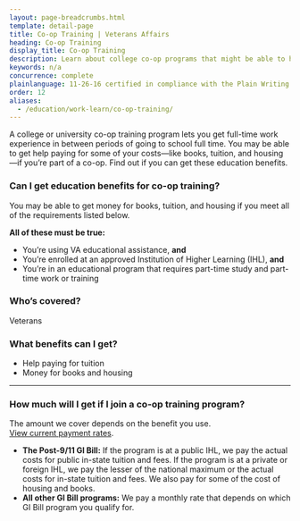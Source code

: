 ```yaml
---
layout: page-breadcrumbs.html
template: detail-page
title: Co-op Training | Veterans Affairs 
heading: Co-op Training
display_title: Co-op Training
description: Learn about college co-op programs that might be able to help you get full-time work experience in between periods of going to school full-time. Co-op programs may also be able to help cover costs for books, tuition, and housing. The amount you get depends on what type of GI Bill benefits you use. 
keywords: n/a
concurrence: complete
plainlanguage: 11-26-16 certified in compliance with the Plain Writing Act
order: 12
aliases:
  - /education/work-learn/co-op-training/
---
```


<div class="va-introtext">

A college or university co-op training program lets you get full-time work experience in between periods of going to school full time. You may be able to get help paying for some of your costs—like books, tuition, and housing—if you’re part of a co-op. Find out if you can get these education benefits.

</div>


<div class="feature" markdown="1">

### Can I get education benefits for co-op training?

You may be able to get money for books, tuition, and housing if you meet all of the requirements listed below.

**All of these must be true:**

- You’re using VA educational assistance, **and**
- You’re enrolled at an approved Institution of Higher Learning (IHL), **and**
- You’re in an educational program that requires part-time study and part-time work or training

### Who’s covered?
Veterans
</div>


### What benefits can I get?

- Help paying for tuition
- Money for books and housing 

-----

### How much will I get if I join a co-op training program?

The amount we cover depends on the benefit you use. <br>
[View current payment rates](https://www.benefits.va.gov/gibill/resources/benefits_resources/rate_tables.asp).

- **The Post-9/11 GI Bill:** If the program is at a public IHL, we pay the actual costs for public in-state tuition and fees. If the program is at a private or foreign IHL, we pay the lesser of the national maximum or the actual costs for in-state tuition and fees. We also pay for some of the cost of housing and books.
- **All other GI Bill programs:** We pay a monthly rate that depends on which GI Bill program you qualify for. 

